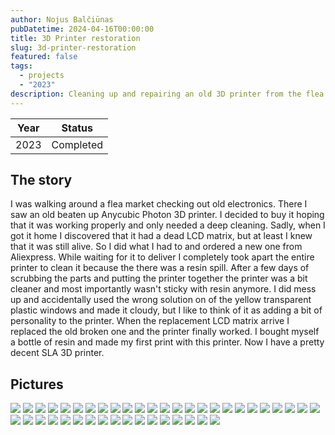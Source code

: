 ```yaml
---
author: Nojus Balčiūnas
pubDatetime: 2024-04-16T00:00:00
title: 3D Printer restoration
slug: 3d-printer-restoration
featured: false
tags:
  - projects
  - "2023"
description: Cleaning up and repairing an old 3D printer from the flea market
---
```


| Year |  Status   |
| :--: | :-------: |
| 2023 | Completed |

## The story

I was walking around a flea market checking out old electronics.
There I saw an old beaten up Anycubic Photon 3D printer.
I decided to buy it hoping that it was working properly and only needed a deep cleaning.
Sadly, when I got it home I discovered that it had a dead LCD matrix, but at least I knew that it was still alive.
So I did what I had to and ordered a new one from Aliexpress.
While waiting for it to deliver I completely took apart the entire printer to clean it because the there was a resin spill.
After a few days of scrubbing the parts and putting the printer together the printer was a bit cleaner and most importantly wasn't sticky with resin anymore.
I did mess up and accidentally used the wrong solution on of the yellow transparent plastic windows and made it cloudy, but I like to think of it as adding a bit of personality to the printer.
When the replacement LCD matrix arrive I replaced the old broken one and the printer finally worked.
I bought myself a bottle of resin and made my first print with this printer.
Now I have a pretty decent SLA 3D printer.

## Pictures

![](../../assets/images/3d-printer-restoration/1.jpg)
![](../../assets/images/3d-printer-restoration/2.jpg)
![](../../assets/images/3d-printer-restoration/3.jpg)
![](../../assets/images/3d-printer-restoration/4.jpg)
![](../../assets/images/3d-printer-restoration/5.jpg)
![](../../assets/images/3d-printer-restoration/6.jpg)
![](../../assets/images/3d-printer-restoration/7.jpg)
![](../../assets/images/3d-printer-restoration/8.jpg)
![](../../assets/images/3d-printer-restoration/9.jpg)
![](../../assets/images/3d-printer-restoration/10.jpg)
![](../../assets/images/3d-printer-restoration/11.jpg)
![](../../assets/images/3d-printer-restoration/12.jpg)
![](../../assets/images/3d-printer-restoration/13.jpg)
![](../../assets/images/3d-printer-restoration/14.jpg)
![](../../assets/images/3d-printer-restoration/15.jpg)
![](../../assets/images/3d-printer-restoration/16.jpg)
![](../../assets/images/3d-printer-restoration/17.jpg)
![](../../assets/images/3d-printer-restoration/18.jpg)
![](../../assets/images/3d-printer-restoration/19.jpg)
![](../../assets/images/3d-printer-restoration/20.jpg)
![](../../assets/images/3d-printer-restoration/21.jpg)
![](../../assets/images/3d-printer-restoration/22.jpg)
![](../../assets/images/3d-printer-restoration/23.jpg)
![](../../assets/images/3d-printer-restoration/24.jpg)
![](../../assets/images/3d-printer-restoration/25.jpg)
![](../../assets/images/3d-printer-restoration/26.jpg)
![](../../assets/images/3d-printer-restoration/27.jpg)
![](../../assets/images/3d-printer-restoration/28.jpg)
![](../../assets/images/3d-printer-restoration/29.jpg)
![](../../assets/images/3d-printer-restoration/30.jpg)
![](../../assets/images/3d-printer-restoration/31.jpg)
![](../../assets/images/3d-printer-restoration/32.jpg)
![](../../assets/images/3d-printer-restoration/33.jpg)
![](../../assets/images/3d-printer-restoration/34.jpg)
![](../../assets/images/3d-printer-restoration/35.jpg)
![](../../assets/images/3d-printer-restoration/36.jpg)
![](../../assets/images/3d-printer-restoration/37.jpg)
![](../../assets/images/3d-printer-restoration/38.jpg)
![](../../assets/images/3d-printer-restoration/39.jpg)
![](../../assets/images/3d-printer-restoration/40.jpg)
![](../../assets/images/3d-printer-restoration/41.jpg)
![](../../assets/images/3d-printer-restoration/42.jpg)
